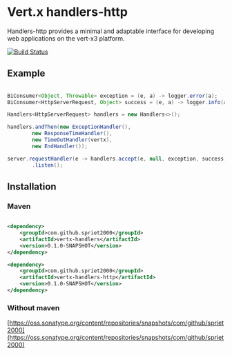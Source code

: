 # Vert.x handlers-http

Handlers-http provides a minimal and adaptable interface for developing web applications on the vert-x3 platform.

[![Build Status](https://travis-ci.org/spriet2000/vertx-handlers-http.svg?branch=master)](https://travis-ci.org/spriet2000/vertx-handlers-http)

## Example

```java 
    
BiConsumer<Object, Throwable> exception = (e, a) -> logger.error(a);
BiConsumer<HttpServerRequest, Object> success = (e, a) -> logger.info(a);

Handlers<HttpServerRequest> handlers = new Handlers<>();

handlers.andThen(new ExceptionHandler(),
        new ResponseTimeHandler(),
        new TimeOutHandler(vertx),
        new EndHandler());

server.requestHandler(e -> handlers.accept(e, null, exception, success))
        .listen();

```

## Installation

### Maven

```xml

<dependency>
    <groupId>com.github.spriet2000</groupId>
    <artifactId>vertx-handlers</artifactId>
    <version>0.1.0-SNAPSHOT</version>
</dependency>

<dependency>
    <groupId>com.github.spriet2000</groupId>
    <artifactId>vertx-handlers-http</artifactId>
    <version>0.1.0-SNAPSHOT</version>
</dependency>

```

### Without maven

[https://oss.sonatype.org/content/repositories/snapshots/com/github/spriet2000](https://oss.sonatype.org/content/repositories/snapshots/com/github/spriet2000)
